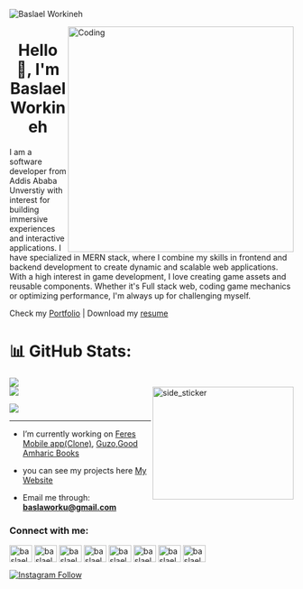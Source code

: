 <p align="left"> <img src="https://komarev.com/ghpvc/?username=BaslaelWorkineh&label=Profile%20views&color=0e75b6&style=flat" alt="Baslael Workineh" /> </p>

<img align="right" alt="Coding" width="400" src="https://cdn.dribbble.com/users/1523313/screenshots/16134521/media/3975730626bdae63cf9b25d3b634bac3.gif"/>

<h1 align="center">Hello 👋, I'm Baslael Workineh</h1>

<p>I am a software developer from Addis Ababa Unverstiy with interest for building immersive experiences and interactive applications. I have specialized in MERN stack, where I combine my skills in frontend and backend development to create dynamic and scalable web applications. With a high interest in game development, I love creating game assets and reusable components. Whether it's Full stack web, coding game mechanics or optimizing performance, I'm always up for challenging myself.</p>

Check my [Portfolio](https://mrbasketo.vercel.app/)  |  Download my [resume](https://drive.usercontent.google.com/uc?export=download&id=1iNJQtjSPqGtYWQfP0GxdHr8YW8HOam67)
# 📊 GitHub Stats:
![](https://github-readme-stats.vercel.app/api?username=BaslaelWorkineh&show_icons=true&theme=radical&locale=en)<br/>
<img align="right" width=250px height=200px alt="side_sticker" src="https://media.giphy.com/media/TEnXkcsHrP4YedChhA/giphy.gif" />
![](https://github-readme-streak-stats.herokuapp.com/?user=BaslaelWorkineh&theme=dark&hide_border=true)<br/>

![](https://github-readme-stats.vercel.app/api/top-langs?username=BaslaelWorkineh&show_icons=true&theme=radical&locale=en&layout=compact)

---

- I’m currently working on [Feres Mobile app(Clone)](https://github.com/BaslaelWorkineh/Feres-Clone), [Guzo](https://github.com/beki-kel/GUZO/tree/main),[Good Amharic Books](https://github.com/eyuuab/good_amharic_books)

- you can see my projects here [My Website](https://mrbasketo.vercel.app/)

- Email me through: **baslaworku@gmail.com**

<h3 align="left">Connect with me:</h3>
<p align="left">
<a href="https://dev.to/baslaelworkineh" target="blank"><img align="center" src="https://raw.githubusercontent.com/rahuldkjain/github-profile-readme-generator/master/src/images/icons/Social/devto.svg" alt="baslaelworkineh" height="30" width="40" /></a>
<a href="https://twitter.com/BaslaelWorkneh" target="blank"><img align="center" src="https://raw.githubusercontent.com/rahuldkjain/github-profile-readme-generator/master/src/images/icons/Social/twitter.svg" alt="baslaelworkineh" height="30" width="40" /></a>
<a href="https://www.linkedin.com/in/baslael-workineh-ayele-131b11248/" target="blank"><img align="center" src="https://raw.githubusercontent.com/rahuldkjain/github-profile-readme-generator/master/src/images/icons/Social/linked-in-alt.svg" alt="baslaelworkineh" height="30" width="40" /></a>
<a href="https://www.facebook.com/profile.php?id=61551775186141" target="blank"><img align="center" src="https://raw.githubusercontent.com/rahuldkjain/github-profile-readme-generator/master/src/images/icons/Social/facebook.svg" alt="baslaelworkineh" height="30" width="40" /></a>
<a href="https://www.instagram.com/basketo_w/" target="blank"><img align="center" src="https://raw.githubusercontent.com/rahuldkjain/github-profile-readme-generator/master/src/images/icons/Social/instagram.svg" alt="baslaelworkineh" height="30" width="40" /></a>
<a href="https://dribbble.com/basketo123" target="blank"><img align="center" src="https://raw.githubusercontent.com/rahuldkjain/github-profile-readme-generator/master/src/images/icons/Social/dribbble.svg" alt="baslaelworkineh" height="30" width="40" /></a>
<a href="https://www.behance.net/hojiwaqyohanis" target="blank"><img align="center" src="https://raw.githubusercontent.com/rahuldkjain/github-profile-readme-generator/master/src/images/icons/Social/behance.svg" alt="baslaelworkineh" height="30" width="40" /></a>
<a href="https://discord.com/channels/1073309428637511791/1073309429140832267" target="blank"><img align="center" src="https://raw.githubusercontent.com/rahuldkjain/github-profile-readme-generator/master/src/images/icons/Social/discord.svg" alt="baslaelworkineh" height="30" width="40" /></a>
</p>

[![Instagram Follow](https://img.shields.io/badge/Follow-basketo_w-red?logo=instagram&style=for-the-badge)](https://www.instagram.com/basketo_w/)





